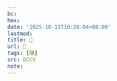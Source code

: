 ```yaml
---
bc:
hex:
date: '2025-10-13T10:28:04+08:00'
lastmod:
title: 􁸋
url: 􁸋
tags: [購]
src: DCCV
note:
---
```

